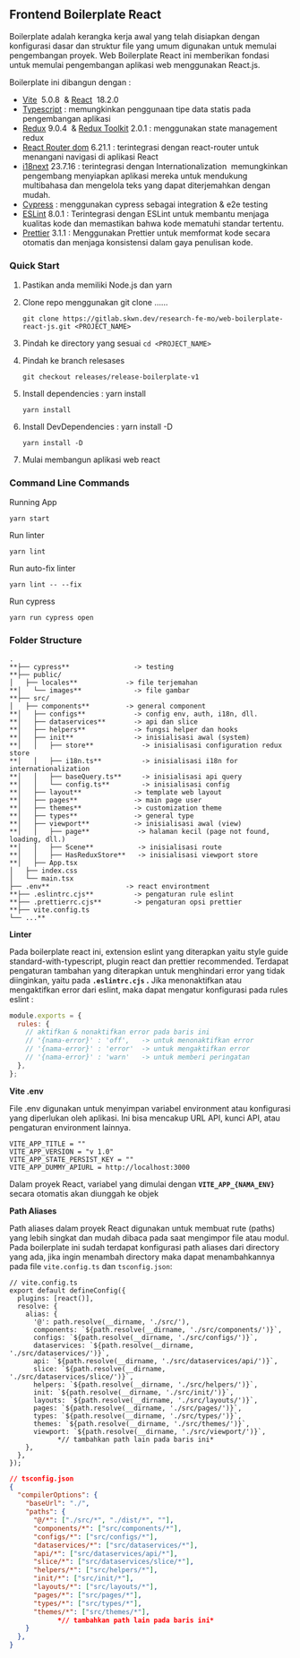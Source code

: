 ## Frontend Boilerplate React

Boilerplate adalah kerangka kerja awal yang telah disiapkan dengan konfigurasi dasar dan struktur file yang umum digunakan untuk memulai pengembangan proyek. Web Boilerplate React ini memberikan fondasi untuk memulai pengembangan aplikasi web menggunakan React.js.

Boilerplate ini dibangun dengan :

- [Vite](https://vitejs.dev/)  5.0.8  & [React](https://react.dev/)  18.2.0
- [Typescript](https://www.typescriptlang.org/docs/handbook/intro.html) : memungkinkan penggunaan tipe data statis pada pengembangan aplikasi
- [Redux](https://redux.js.org/introduction/getting-started) 9.0.4  & [Redux Toolkit](https://redux-toolkit.js.org/introduction/getting-started) 2.0.1 : menggunakan state management redux
- [React Router dom](https://reactrouter.com/en/main) 6.21.1 : terintegrasi dengan react-router untuk  menangani navigasi di aplikasi React
- [i18next](https://www.i18next.com/) 23.7.16 : terintegrasi dengan Internationalization  memungkinkan pengembang menyiapkan aplikasi mereka untuk mendukung multibahasa dan mengelola teks yang dapat diterjemahkan dengan mudah.
- [Cypress](https://www.cypress.io/) : menggunakan cypress sebagai integration & e2e testing
- [ESLint](https://eslint.org/) 8.0.1 : Terintegrasi dengan ESLint untuk membantu menjaga kualitas kode dan memastikan bahwa kode mematuhi standar tertentu.
- [Prettier](https://prettier.io/) 3.1.1 : Menggunakan Prettier untuk memformat kode secara otomatis dan menjaga konsistensi dalam gaya penulisan kode.

### **Quick Start**

1. Pastikan anda memiliki Node.js dan yarn
2. Clone repo menggunakan git clone ……

   ```
   git clone https://gitlab.skwn.dev/research-fe-mo/web-boilerplate-react-js.git <PROJECT_NAME>
   ```

3. Pindah ke directory yang sesuai `cd <PROJECT_NAME>`
4. Pindah ke branch relesases

   ```
   git checkout releases/release-boilerplate-v1
   ```

5. Install dependencies : yarn install

   ```
   yarn install
   ```

6. Install DevDependencies : yarn install -D

   ```
   yarn install -D
   ```

7. Mulai membangun aplikasi web react

### **Command Line Commands**

Running App

```
yarn start
```

Run linter

```
yarn lint
```

Run auto-fix linter

```
yarn lint -- --fix
```

Run cypress

```
yarn run cypress open
```

### **Folder Structure**

```
.
**├── cypress**                -> testing
**├── public/
│   ├── locales**            -> file terjemahan
**│   └── images**             -> file gambar
**├── src/
│   ├── components**         -> general component
**│   ├── configs**            -> config env, auth, i18n, dll.
**│   ├── dataservices**       -> api dan slice
**│   ├── helpers**            -> fungsi helper dan hooks
**│   ├── init**               -> inisialisasi awal (system)
**│   │   ├── store**            -> inisialisasi configuration redux store
**│   │   ├── i18n.ts**          -> inisialisasi i18n for internationalization
**│   │   ├── baseQuery.ts**     -> inisialisasi api query
**│   │   └── config.ts**        -> inisialisasi config
**│   ├── layout**             -> template web layout
**│   ├── pages**              -> main page user
**│   ├── themes**             -> customization theme
**│   ├── types**              -> general type
**│   ├── viewport**           -> inisialisasi awal (view)
**│   │   ├── page**            -> halaman kecil (page not found, loading, dll.)
**│   │   ├── Scene**           -> inisialisasi route
**│   │   ├── HasReduxStore**   -> inisialisasi viewport store
**│   ├── App.tsx
│   ├── index.css
│   └── main.tsx
├── .env**                   -> react environtment
**├── .eslintrc.cjs**          -> pengaturan rule eslint
**├── .prettierrc.cjs**        -> pengaturan opsi prettier
**├── vite.config.ts
└── ...**
```

**Linter**

Pada boilerplate react ini, extension eslint yang diterapkan yaitu style guide standard-with-typescript, plugin react dan prettier recommended. Terdapat pengaturan tambahan yang diterapkan untuk menghindari error yang tidak diinginkan, yaitu pada **`.eslintrc.cjs` .** Jika menonaktifkan atau mengaktifkan error dari eslint, maka dapat mengatur konfigurasi pada rules eslint :

```jsx
module.exports = {
  rules: {
    // aktifkan & nonaktifkan error pada baris ini
    // '{nama-error}' : 'off',   -> untuk menonaktifkan error
    // '{nama-error}' : 'error'  -> untuk mengaktifkan error
    // '{nama-error}' : 'warn'   -> untuk memberi peringatan
  },
};
```

**Vite .env**

File .env digunakan untuk menyimpan variabel environment atau konfigurasi yang diperlukan oleh aplikasi. Ini bisa mencakup URL API, kunci API, atau pengaturan environment lainnya.

```
VITE_APP_TITLE = ""
VITE_APP_VERSION = "v 1.0"
VITE_APP_STATE_PERSIST_KEY = ""
VITE_APP_DUMMY_APIURL = http://localhost:3000
```

Dalam proyek React, variabel yang dimulai dengan **`VITE_APP_{NAMA_ENV}`** secara otomatis akan diunggah ke objek

**Path Aliases**

Path aliases dalam proyek React digunakan untuk membuat rute (paths) yang lebih singkat dan mudah dibaca pada saat mengimpor file atau modul. Pada boilerplate ini sudah terdapat konfigurasi path aliases dari directory yang ada, jika ingin menambah directory maka dapat menambahkannya pada file `vite.config.ts` dan `tsconfig.json`:

```tsx
// vite.config.ts
export default defineConfig({
  plugins: [react()],
  resolve: {
    alias: {
      '@': path.resolve(__dirname, './src/'),
      components: `${path.resolve(__dirname, './src/components/')}`,
      configs: `${path.resolve(__dirname, './src/configs/')}`,
      dataservices: `${path.resolve(__dirname, './src/dataservices/')}`,
      api: `${path.resolve(__dirname, './src/dataservices/api/')}`,
      slice: `${path.resolve(__dirname, './src/dataservices/slice/')}`,
      helpers: `${path.resolve(__dirname, './src/helpers/')}`,
      init: `${path.resolve(__dirname, './src/init/')}`,
      layouts: `${path.resolve(__dirname, './src/layouts/')}`,
      pages: `${path.resolve(__dirname, './src/pages/')}`,
      types: `${path.resolve(__dirname, './src/types/')}`,
      themes: `${path.resolve(__dirname, './src/themes/')}`,
      viewport: `${path.resolve(__dirname, './src/viewport/')}`,
			*// tambahkan path lain pada baris ini*
    },
  },
});
```

```json
// tsconfig.json
{
  "compilerOptions": {
    "baseUrl": "./",
    "paths": {
      "@/*": ["./src/*", "./dist/*", ""],
      "components/*": ["src/components/*"],
      "configs/*": ["src/configs/*"],
      "dataservices/*": ["src/dataservices/*"],
      "api/*": ["src/dataservices/api/*"],
      "slice/*": ["src/dataservices/slice/*"],
      "helpers/*": ["src/helpers/*"],
      "init/*": ["src/init/*"],
      "layouts/*": ["src/layouts/*"],
      "pages/*": ["src/pages/*"],
      "types/*": ["src/types/*"],
      "themes/*": ["src/themes/*"],
			*// tambahkan path lain pada baris ini*
    }
  },
}
```
